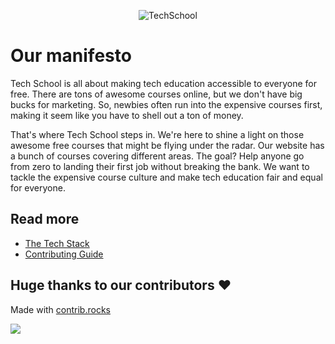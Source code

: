 <p align="center">
  <img src="docs/assets/logo.svg" title="TechSchool" alt="TechSchool">
</p>

# Our manifesto

Tech School is all about making tech education accessible to everyone for free. There are tons of awesome courses online, but we don't have big bucks for marketing. So, newbies often run into the expensive courses first, making it seem like you have to shell out a ton of money.

That's where Tech School steps in. We're here to shine a light on those awesome free courses that might be flying under the radar. Our website has a bunch of courses covering different areas. The goal? Help anyone go from zero to landing their first job without breaking the bank. We want to tackle the expensive course culture and make tech education fair and equal for everyone.

## Read more

- [The Tech Stack](docs/tech-stack.md)
- [Contributing Guide](docs/contributing-guide.md)

## Huge thanks to our contributors :heart:

Made with [contrib.rocks](https://contrib.rocks)

<a href="https://github.com/danielbergholz/techschool.dev/graphs/contributors">
  <img src="https://contrib.rocks/image?repo=danielbergholz/techschool.dev" />
</a>
